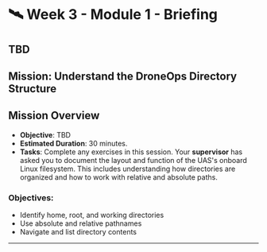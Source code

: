 # 🛰️ Week 3 - Module 1 - Briefing

## TBD

## Mission: Understand the DroneOps Directory Structure
## Mission Overview
  - **Objective**: TBD
  - **Estimated Duration**: 30 minutes.
  - **Tasks**: Complete any exercises in this session.
Your **supervisor** has asked you to document the layout and function of the UAS's onboard Linux filesystem. This includes understanding how directories are organized and how to work with relative and absolute paths.

### Objectives:
- Identify home, root, and working directories
- Use absolute and relative pathnames
- Navigate and list directory contents
---


